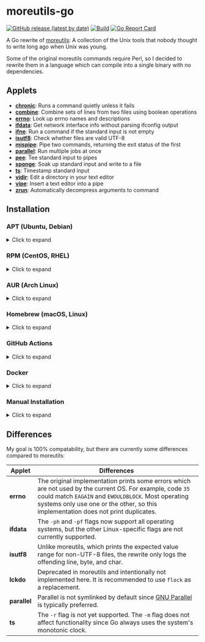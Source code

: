# moreutils-go
[![GitHub release (latest by date)](https://img.shields.io/github/v/release/gabe565/moreutils)](https://github.com/gabe565/moreutils/releases)
[![Build](https://github.com/gabe565/moreutils/actions/workflows/build.yaml/badge.svg)](https://github.com/gabe565/moreutils/actions/workflows/build.yaml)
[![Go Report Card](https://goreportcard.com/badge/github.com/gabe565/moreutils)](https://goreportcard.com/report/github.com/gabe565/moreutils)

A Go rewrite of [moreutils](http://kitenet.net/~joey/code/moreutils/): A collection of the Unix tools that nobody thought to write long ago when Unix was young.

Some of the original moreutils commands require Perl, so I decided to rewrite them in a language which can compile into a single binary with no dependencies.

## Applets

- **[chronic](docs/chronic.md)**: Runs a command quietly unless it fails
- **[combine](docs/combine.md)**: Combine sets of lines from two files using boolean operations
- **[errno](docs/errno.md)**: Look up errno names and descriptions
- **[ifdata](docs/ifdata.md)**: Get network interface info without parsing ifconfig output
- **[ifne](docs/ifne.md)**: Run a command if the standard input is not empty
- **[isutf8](docs/isutf8.md)**: Check whether files are valid UTF-8
- **[mispipe](docs/mispipe.md)**: Pipe two commands, returning the exit status of the first
- **[parallel](docs/moreutils_parallel.md)**: Run multiple jobs at once
- **[pee](docs/pee.md)**: Tee standard input to pipes
- **[sponge](docs/sponge.md)**: Soak up standard input and write to a file
- **[ts](docs/ts.md)**: Timestamp standard input
- **[vidir](docs/vidir.md)**: Edit a directory in your text editor
- **[vipe](docs/vipe.md)**: Insert a text editor into a pipe
- **[zrun](docs/zrun.md)**: Automatically decompress arguments to command

## Installation

### APT (Ubuntu, Debian)

<details>
  <summary>Click to expand</summary>

1. If you don't have it already, install the `ca-certificates` package
   ```shell
   sudo apt install ca-certificates
   ```

2. Add gabe565 apt repository
   ```
   echo 'deb [trusted=yes] https://apt.gabe565.com /' | sudo tee /etc/apt/sources.list.d/gabe565.list
   ```

3. Update apt repositories
   ```shell
   sudo apt update
   ```

4. Install moreutils-go
   ```shell
   sudo apt install moreutils-go
   ```
</details>

### RPM (CentOS, RHEL)

<details>
  <summary>Click to expand</summary>

1. If you don't have it already, install the `ca-certificates` package
   ```shell
   sudo dnf install ca-certificates
   ```

2. Add gabe565 rpm repository to `/etc/yum.repos.d/gabe565.repo`
   ```ini
   [gabe565]
   name=gabe565
   baseurl=https://rpm.gabe565.com
   enabled=1
   gpgcheck=0
   ```

3. Install moreutils-go
   ```shell
   sudo dnf install moreutils-go
   ```
</details>

### AUR (Arch Linux)

<details>
  <summary>Click to expand</summary>

Install [moreutils-go-bin](https://aur.archlinux.org/packages/moreutils-go-bin) with your [AUR helper](https://wiki.archlinux.org/index.php/AUR_helpers) of choice.
</details>

### Homebrew (macOS, Linux)

<details>
  <summary>Click to expand</summary>

Install moreutils-go from [gabe565/homebrew-tap](https://github.com/gabe565/homebrew-tap):
```shell
brew install gabe565/tap/moreutils-go
```
</details>

### GitHub Actions

<details>
  <summary>Click to expand</summary>

This repository can be added to a GitHub Actions workflow to install the applets.

#### Example
```yaml
name: Example

on: push

jobs:
  example:
    runs-on: ubuntu-latest
    steps:
      - uses: actions/checkout@v2
      - uses: gabe565/moreutils@v0
      - run: echo hello world | ts
```

</details>

### Docker

<details>
  <summary>Click to expand</summary>

A Docker image is available at [`ghcr.io/gabe565/moreutils`](https://ghcr.io/gabe565/moreutils)

In this container, all applets are in the root directory.

#### In a Terminal
Some commands can be run directly from a terminal:
```shell
echo hello world | docker run --rm -i ghcr.io/gabe565/moreutils ts
```

#### While Building a Container
If you are building a container and need one of the applets, you can copy them directly to your container during build:
```dockerfile
FROM alpine
COPY --from=ghcr.io/gabe565/moreutils:0 /usr/bin/ts /usr/bin
CMD echo hello world | ts
```

</details>

### Manual Installation

<details>
  <summary>Click to expand</summary>

1. Download and run the [latest release binary](https://github.com/gabe565/moreutils/releases/latest) for your system and architecture.
2. Extract the binary and place it in the desired directory.
3. Run `moreutils install -sr DIRECTORY` to generate symlinks for each command.
</details>

## Differences

My goal is 100% compatability, but there are currently some differences compared to moreutils:

| Applet       | Differences                                                                                                                                                                                                                                             |
|--------------|---------------------------------------------------------------------------------------------------------------------------------------------------------------------------------------------------------------------------------------------------------|
| **errno**    | The original implementation prints some errors which are not used by the current OS. For example, code `35` could match `EAGAIN` and `EWOULDBLOCK`. Most operating systems only use one or the other, so this implementation does not print duplicates. |
| **ifdata**   | The `-ph` and `-pf` flags now support all operating systems, but the other Linux-specific flags are not currently supported.                                                                                                                            |
| **isutf8**   | Unlike moreutils, which prints the expected value range for non-UTF-8 files, the rewrite only logs the offending line, byte, and char.                                                                                                                  |
| **lckdo**    | Deprecated in moreutils and intentionally not implemented here. It is recommended to use `flock` as a replacement.                                                                                                                                      |
| **parallel** | Parallel is not symlinked by default since [GNU Parallel](https://www.gnu.org/software/parallel/) is typically preferred.                                                                                                                               |
| **ts**       | The `-r` flag is not yet supported. The `-m` flag does not affect functionality since Go always uses the system's monotonic clock.                                                                                                                      |
